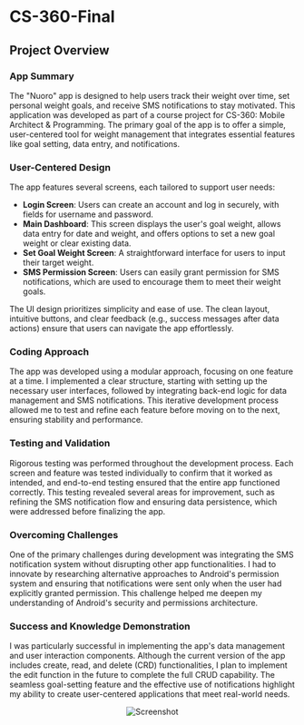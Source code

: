 # CS-360-Final

## Project Overview

### App Summary
The "Nuoro" app is designed to help users track their weight over time, set personal weight goals, and receive SMS notifications to stay motivated. This application was developed as part of a course project for CS-360: Mobile Architect & Programming. The primary goal of the app is to offer a simple, user-centered tool for weight management that integrates essential features like goal setting, data entry, and notifications.

### User-Centered Design
The app features several screens, each tailored to support user needs:
- **Login Screen**: Users can create an account and log in securely, with fields for username and password.
- **Main Dashboard**: This screen displays the user's goal weight, allows data entry for date and weight, and offers options to set a new goal weight or clear existing data.
- **Set Goal Weight Screen**: A straightforward interface for users to input their target weight.
- **SMS Permission Screen**: Users can easily grant permission for SMS notifications, which are used to encourage them to meet their weight goals.

The UI design prioritizes simplicity and ease of use. The clean layout, intuitive buttons, and clear feedback (e.g., success messages after data actions) ensure that users can navigate the app effortlessly.

### Coding Approach
The app was developed using a modular approach, focusing on one feature at a time. I implemented a clear structure, starting with setting up the necessary user interfaces, followed by integrating back-end logic for data management and SMS notifications. This iterative development process allowed me to test and refine each feature before moving on to the next, ensuring stability and performance.

### Testing and Validation
Rigorous testing was performed throughout the development process. Each screen and feature was tested individually to confirm that it worked as intended, and end-to-end testing ensured that the entire app functioned correctly. This testing revealed several areas for improvement, such as refining the SMS notification flow and ensuring data persistence, which were addressed before finalizing the app.

### Overcoming Challenges
One of the primary challenges during development was integrating the SMS notification system without disrupting other app functionalities. I had to innovate by researching alternative approaches to Android's permission system and ensuring that notifications were sent only when the user had explicitly granted permission. This challenge helped me deepen my understanding of Android's security and permissions architecture.

### Success and Knowledge Demonstration
I was particularly successful in implementing the app's data management and user interaction components. Although the current version of the app includes create, read, and delete (CRD) functionalities, I plan to implement the edit function in the future to complete the full CRUD capability. The seamless goal-setting feature and the effective use of notifications highlight my ability to create user-centered applications that meet real-world needs.

<div align="center">
    <img src="https://github.com/user-attachments/assets/632445d1-26e5-4284-8a6f-7a72ac9ebc2f" alt="Screenshot">
</div>
